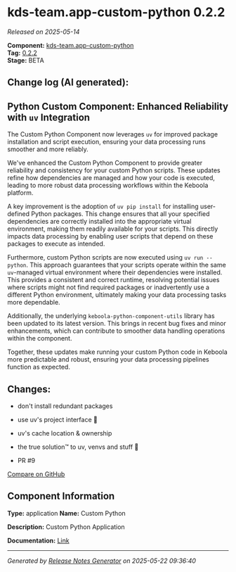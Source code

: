 #  kds-team.app-custom-python 0.2.2

_Released on 2025-05-14_

**Component:** [kds-team.app-custom-python](https://github.com/keboola/component-custom-python)  
**Tag:** [0.2.2](https://github.com/keboola/component-custom-python/releases/tag/0.2.2)  
**Stage:** BETA


## Change log (AI generated):
## Python Custom Component: Enhanced Reliability with `uv` Integration
The Custom Python Component now leverages `uv` for improved package installation and script execution, ensuring your data processing runs smoother and more reliably.

We've enhanced the Custom Python Component to provide greater reliability and consistency for your custom Python scripts. These updates refine how dependencies are managed and how your code is executed, leading to more robust data processing workflows within the Keboola platform.

A key improvement is the adoption of `uv pip install` for installing user-defined Python packages. This change ensures that all your specified dependencies are correctly installed into the appropriate virtual environment, making them readily available for your scripts. This directly impacts data processing by enabling user scripts that depend on these packages to execute as intended.

Furthermore, custom Python scripts are now executed using `uv run -- python`. This approach guarantees that your scripts operate within the same `uv`-managed virtual environment where their dependencies were installed. This provides a consistent and correct runtime, resolving potential issues where scripts might not find required packages or inadvertently use a different Python environment, ultimately making your data processing tasks more dependable.

Additionally, the underlying `keboola-python-component-utils` library has been updated to its latest version. This brings in recent bug fixes and minor enhancements, which can contribute to smoother data handling operations within the component.

Together, these updates make running your custom Python code in Keboola more predictable and robust, ensuring your data processing pipelines function as expected.



## Changes:



- don't install redundant packages 




- use uv's project interface 💜 




- uv's cache location & ownership 




- the true solution™  to uv, venvs and stuff 💜 




- PR #9 



[Compare on GitHub](https://github.com/keboola/component-custom-python/compare/0.2.1...0.2.2)



## Component Information
**Type:** application
**Name:** Custom Python

**Description:** Custom Python Application 


**Documentation:** [Link](https://github.com/keboola/component-custom-python/blob/main/README.md)



---
_Generated by [Release Notes Generator](https://github.com/keboola/release-notes-generator)
on 2025-05-22 09:36:40_